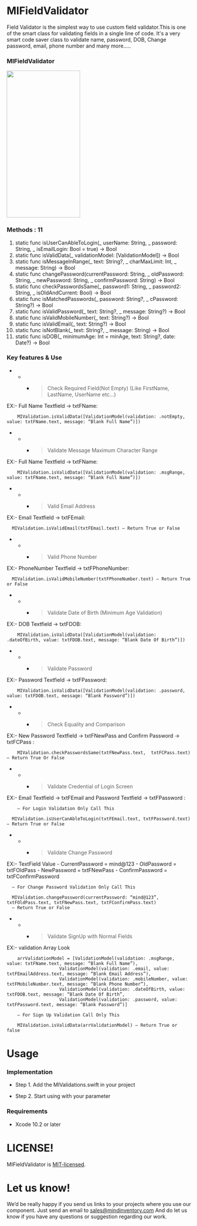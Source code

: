 # MIFieldValidator
Field Validator is the simplest way to use custom field validator.This is one of the smart class for validating fields in a single line of code.  It's a very smart code saver class to validate name, password, DOB, Change password, email, phone number and many more.....
 
### MIFieldValidator
<img src = "Media/MIFieldValidator.gif" width="200" height="400">





### Methods : 11

1) static func isUserCanAbleToLogin(_ userName: String, _ password: String, _ isEmailLogin: Bool = true) -> Bool
2) static func isValidData(_ validationModel: [ValidationModel]) -> Bool
3) static func isMessageInRange(_ text: String?, _ charMaxLimit: Int, _ message: String) -> Bool
4) static func changePassword(currentPassword: String, _ oldPassword: String, _ newPassword: String, _ confirmPassword: String) -> Bool
5) static func checkPasswordsSame(_ password1: String, _ password2: String, _ isOldAndCurrent: Bool) -> Bool
6) static func isMatchedPasswords(_ password: String?, _ cPassword: String?) -> Bool
7) static func isValidPassword(_ text: String?, _ message: String?) -> Bool
8) static func isValidMobileNumber(_ text: String?) -> Bool
9) static func isValidEmail(_ text: String?) -> Bool
10) static func isNotBlank(_ text: String?, _ message: String) -> Bool
11) static func isDOB(_ minimumAge: Int = minAge, text: String?, date: Date?) -> Bool

### Key features & Use

- - - > Check Required Field(Not Empty) (Like FirstName, LastName, UserName etc…)

EX:- Full Name Textfield -> txtFName: 

		MIValidation.isValidData([ValidationModel(validation: .notEmpty, value: txtFName.text, message: “Blank Full Name”)])

- - - > Validate Message Maximum Character Range

EX:- Full Name Textfield -> txtFName: 

		MIValidation.isValidData([ValidationModel(validation: .msgRange, value: txtFName.text, message: “Blank Full Name”)])

- - - > Valid Email Address

EX:- Email Textfield -> txtFEmail: 

	  MIValidation.isValidEmail(txtFEmail.text) — Return True or False

- - - > Valid Phone Number
		
EX:- PhoneNumber Textfield -> txtFPhoneNumber: 

	  MIValidation.isValidMobileNumber(txtFPhoneNumber.text) — Return True or False

- - - > Validate Date of Birth (Minimum Age Validation)

EX:- DOB Textfield -> txtFDOB: 

		MIValidation.isValidData([ValidationModel(validation: .dateOfBirth, value: txtFDOB.text, message: “Blank Date Of Birth”)])

- - - > Validate Password

EX:- Password Textfield -> txtFPassword: 

		MIValidation.isValidData([ValidationModel(validation: .password, value: txtFDOB.text, message: “Blank Password”)])

- - - > Check Equality and Comparison

EX:- New Password Textfield -> txtFNewPass and Confirm Password -> txtFCPass : 

		MIValidation.checkPasswordsSame(txtFNewPass.text,  txtFCPass.text) — Return True Or False 

- - - > Validate Credential  of Login Screen 

EX:- Email Textfield  -> txtFEmail and Password Textfield -> txtFPassword : 

		— For Login Validation Only Call This

	  MIValidation.isUserCanAbleToLogin(txtFEmail.text, txtFPassword.text) — Return True or False

- - - > Validate Change Password

EX:-  TextField Value
		- CurrentPassword = mind@123
		- OldPassword = txtFOldPass
		- NewPassword = txtFNewPass
		- ConfirmPassword = txtFConfirmPassword
	
	  — For Change Password Validation Only Call This

	  MIValidation.changePassword(currentPassword: “mind@123”, txtFOldPass.text, txtFNewPass.text, txtFConfirmPass.text)  		
	  — Return True or False

- - - > Validate SignUp with Normal Fields

EX:-  validation Array Look 

		arrValidationModel = [ValidationModel(validation: .msgRange, value: txtFName.text, message: “Blank Full Name”),
 						ValidationModel(validation: .email, value: txtFEmailAddress.text, message: “Blank Email Address”),
 						ValidationModel(validation: .mobileNumber, value: txtFMobileNumber.text, message: “Blank Phone Number”), 
 						ValidationModel(validation: .dateOfBirth, value: txtFDOB.text, message: “Blank Date Of Birth”, 
						ValidationModel(validation: .password, value: txtFPassword.text, message: “Blank Password”)]

		— For Sign Up Validation Call Only This

		MIValidation.isValidData(arrValidationModel) — Return True or false

# Usage

### Implementation

* Step 1. Add the MIValidations.swift in your project
 
* Step 2. Start using with your parameter

### Requirements
 
* Xcode 10.2 or later
 
# LICENSE!

MIFieldValidator is [MIT-licensed](/LICENSE).

# Let us know!
We’d be really happy if you send us links to your projects where you use our component. Just send an email to sales@mindinventory.com And do let us know if you have any questions or suggestion regarding our work.
